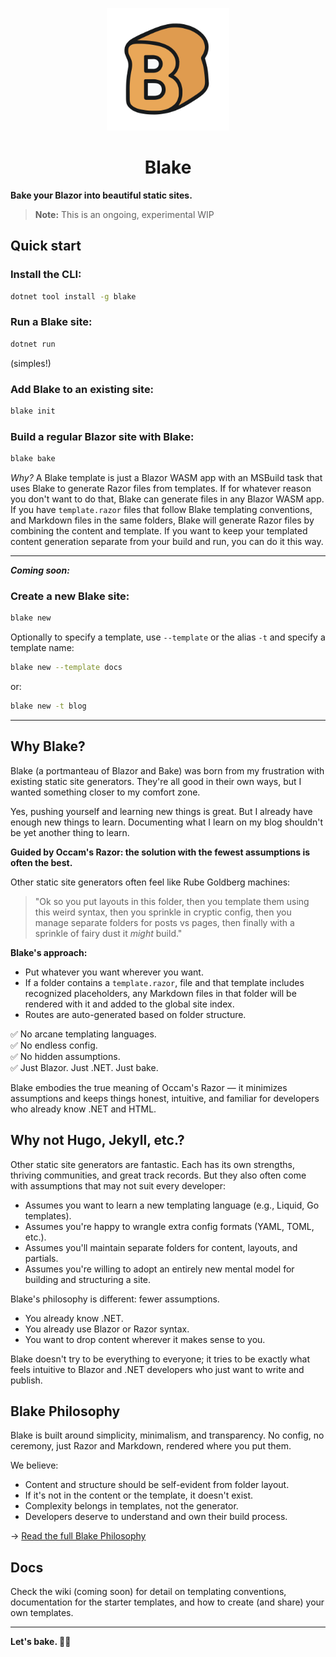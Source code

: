 <div align="center">

<a href="https://blakessg.org" target="_blank" title="Go to the Blake website"><img width="196px" alt="blake logo" src="https://raw.githubusercontent.com/matt-goldman/blake/refs/heads/main/assets/blake.svg?token=GHSAT0AAAAAADGARELE4TEW34XGEDG4XKGK2DWYLBQ"></a>

# Blake

</div>

**Bake your Blazor into beautiful static sites.**

> **Note:** This is an ongoing, experimental WIP

## Quick start

### Install the CLI:

```bash
dotnet tool install -g blake
```

### Run a Blake site:

```bash
dotnet run
```

(simples!)

### Add Blake to an existing site:

```bash
blake init
```

### Build a regular Blazor site with Blake:

```bash
blake bake
```

_Why?_ A Blake template is just a Blazor WASM app with an MSBuild task that uses Blake to generate Razor files from templates. If for whatever reason you don't want to do that, Blake can generate files in any Blazor WASM app. If you have `template.razor` files that follow Blake templating conventions, and Markdown files in the same folders, Blake will generate Razor files by combining the content and template. If you want to keep your templated content generation separate from your build and run, you can do it this way.

---
_**Coming soon:**_

### Create a new Blake site:

```bash
blake new
```

Optionally to specify a template, use `--template` or the alias `-t` and specify a template name:

```bash
blake new --template docs
```

or:

```bash
blake new -t blog
```

---

## Why Blake?

Blake (a portmanteau of Blazor and Bake) was born from my frustration with existing static site generators. They're all good in their own ways, but I wanted something closer to my comfort zone.

Yes, pushing yourself and learning new things is great. But I already have enough new things to learn. Documenting what I learn on my blog shouldn't be yet another thing to learn.

**Guided by Occam's Razor: the solution with the fewest assumptions is often the best.**

Other static site generators often feel like Rube Goldberg machines:

> "Ok so you put layouts in this folder, then you template them using this weird syntax, then you sprinkle in cryptic config, then you manage separate folders for posts vs pages, then finally with a sprinkle of fairy dust it _might_ build."

**Blake's approach:**

* Put whatever you want wherever you want.
* If a folder contains a `template.razor`, file and that template includes recognized placeholders, any Markdown files in that folder will be rendered with it and added to the global site index.
* Routes are auto-generated based on folder structure.

✅ No arcane templating languages.    
✅ No endless config.    
✅ No hidden assumptions.    
✅ Just Blazor. Just .NET. Just bake.    

Blake embodies the true meaning of Occam's Razor — it minimizes assumptions and keeps things honest, intuitive, and familiar for developers who already know .NET and HTML.

## Why not Hugo, Jekyll, etc.?

Other static site generators are fantastic. Each has its own strengths, thriving communities, and great track records. But they also often come with assumptions that may not suit every developer:

* Assumes you want to learn a new templating language (e.g., Liquid, Go templates).
* Assumes you're happy to wrangle extra config formats (YAML, TOML, etc.).
* Assumes you'll maintain separate folders for content, layouts, and partials.
* Assumes you're willing to adopt an entirely new mental model for building and structuring a site.

Blake's philosophy is different: fewer assumptions.

* You already know .NET.
* You already use Blazor or Razor syntax.
* You want to drop content wherever it makes sense to you.

Blake doesn't try to be everything to everyone; it tries to be exactly what feels intuitive to Blazor and .NET developers who just want to write and publish.

## Blake Philosophy

Blake is built around simplicity, minimalism, and transparency. No config, no ceremony, just Razor and Markdown, rendered where you put them.

We believe:

* Content and structure should be self-evident from folder layout.
* If it's not in the content or the template, it doesn't exist.
* Complexity belongs in templates, not the generator.
* Developers deserve to understand and own their build process.

→ [Read the full Blake Philosophy](/docs/philosophy.md)

## Docs

Check the wiki (coming soon) for detail on templating conventions, documentation for the starter templates, and how to create (and share) your own templates.

---

**Let's bake. 🍞🚀**
